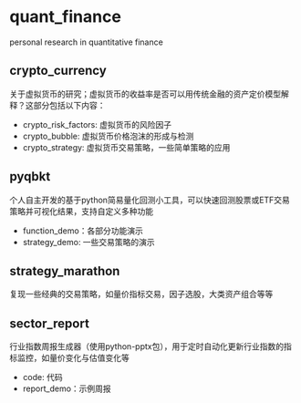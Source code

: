 # quant_finance
personal research in quantitative finance

## crypto_currency
关于虚拟货币的研究；虚拟货币的收益率是否可以用传统金融的资产定价模型解释？这部分包括以下内容：
* crypto_risk_factors: 虚拟货币的风险因子
* crypto_bubble: 虚拟货币价格泡沫的形成与检测
* crypto_strategy: 虚拟货币交易策略，一些简单策略的应用

## pyqbkt
个人自主开发的基于python简易量化回测小工具，可以快速回测股票或ETF交易策略并可视化结果，支持自定义多种功能
* function_demo：各部分功能演示
* strategy_demo: 一些交易策略的演示

## strategy_marathon
复现一些经典的交易策略，如量价指标交易，因子选股，大类资产组合等等


## sector_report
行业指数周报生成器（使用python-pptx包），用于定时自动化更新行业指数的指标监控，如量价变化与估值变化等
* code: 代码
* report_demo：示例周报
